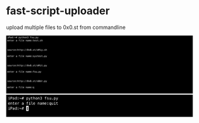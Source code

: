 # fast-script-uploader
upload multiple files to 0x0.st from commandline

<img src='https://github.com/Aydeniztr/fast-script-uploader/blob/main/F842EE39-863B-4C96-8912-8CAE0378E8B9.jpeg?raw=true'>
<img src='https://github.com/Aydeniztr/fast-script-uploader/blob/main/AD81B901-C82C-44AA-827D-CCA7B28345C8.jpeg?raw=true'>
